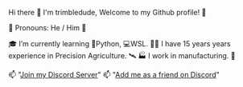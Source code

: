 Hi there 👋 I'm trimbledude, Welcome to my Github profile! 👋

👦 Pronouns: He / Him 👦

🎓 I’m currently learning 🐍Python, 💻WSL.
👨‍🌾 I have 15 years years experience in Precision Agriculture. 🛰
🏭 I work in manufacturing. 🤖

📫 "[Join my Discord Server](https://discord.gg/Xa8gGUby)" 
📫 "[Add me as a friend on Discord](https://discord.com/users/trimbledude#1542)"
<!--
**trimbledude/trimbledude** is a ✨ _special_ ✨ repository because its `README.md` (this file) appears on your GitHub profile.
-->

